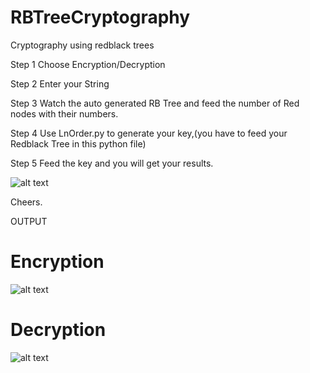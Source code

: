 # RBTreeCryptography
Cryptography using redblack trees

Step 1
Choose Encryption/Decryption

Step 2
Enter your String

Step 3
Watch the auto generated RB Tree and feed the number of Red nodes with their numbers.

Step 4
Use LnOrder.py to generate your key,(you have to feed your Redblack Tree in this python file)

Step 5 
Feed the key and you will get your results.

![alt text](https://i.imgur.com/Un9NfAx.png)

Cheers.

OUTPUT

# Encryption

![alt text](https://i.imgur.com/zx8g0iP.png)




# Decryption


![alt text](https://i.imgur.com/V9ADtqH.png)



